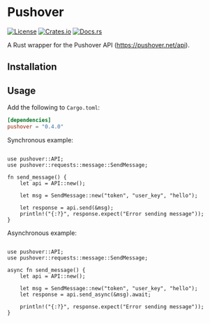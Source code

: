 Pushover
=========================
[![License](https://img.shields.io/github/license/sb89/pushover.svg)]()
[![Crates.io](https://img.shields.io/crates/v/pushover.svg)](https://crates.io/crates/pushover)
[![Docs.rs](https://docs.rs/pushover/badge.svg)](https://docs.rs/pushover)

A Rust wrapper for the Pushover API (https://pushover.net/api).

## Installation

## Usage
Add the following to `Cargo.toml`:

```toml
[dependencies]
pushover = "0.4.0"
```

Synchronous example:

```rust,no_run

use pushover::API;
use pushover::requests::message::SendMessage;

fn send_message() {
    let api = API::new();

    let msg = SendMessage::new("token", "user_key", "hello");

    let response = api.send(&msg);
    println!("{:?}", response.expect("Error sending message"));
}
```

Asynchronous example:

```rust,no_run

use pushover::API;
use pushover::requests::message::SendMessage;

async fn send_message() {
    let api = API::new();

    let msg = SendMessage::new("token", "user_key", "hello");
    let response = api.send_async(&msg).await;

    println!("{:?}", response.expect("Error sending message"));
}
```
